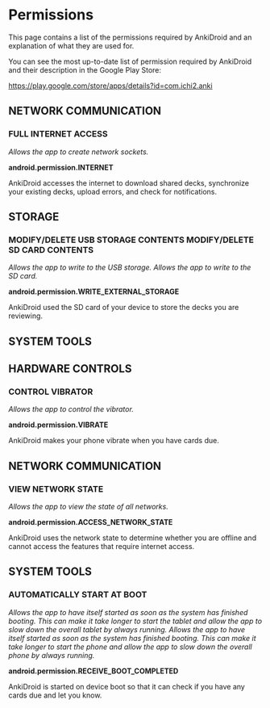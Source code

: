 # Permissions

This page contains a list of the permissions required by AnkiDroid and an explanation of what they are used for.

You can see the most up-to-date list of permission required by AnkiDroid and their description in the Google Play Store:

https://play.google.com/store/apps/details?id=com.ichi2.anki


## NETWORK COMMUNICATION


### FULL INTERNET ACCESS

_Allows the app to create network sockets._

**android.permission.INTERNET**

AnkiDroid accesses the internet to download shared decks, synchronize your existing decks, upload errors, and check for notifications.

## STORAGE


### MODIFY/DELETE USB STORAGE CONTENTS MODIFY/DELETE SD CARD CONTENTS

_Allows the app to write to the USB storage. Allows the app to write to the SD card._

**android.permission.WRITE_EXTERNAL_STORAGE**

AnkiDroid used the SD card of your device to store the decks you are reviewing.


## SYSTEM TOOLS

## HARDWARE CONTROLS


### CONTROL VIBRATOR

_Allows the app to control the vibrator._

**android.permission.VIBRATE**

AnkiDroid makes your phone vibrate when you have cards due.


## NETWORK COMMUNICATION


### VIEW NETWORK STATE

_Allows the app to view the state of all networks._

**android.permission.ACCESS_NETWORK_STATE**

AnkiDroid uses the network state to determine whether you are offline and cannot access the features that require internet access.


## SYSTEM TOOLS


### AUTOMATICALLY START AT BOOT

_Allows the app to have itself started as soon as the system has finished booting. This can make it take longer to start the tablet and allow the app to slow down the overall tablet by always running. Allows the app to have itself started as soon as the system has finished booting. This can make it take longer to start the phone and allow the app to slow down the overall phone by always running._

**android.permission.RECEIVE_BOOT_COMPLETED**

AnkiDroid is started on device boot so that it can check if you have any cards due and let you know.
